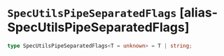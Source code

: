 # `SpecUtilsPipeSeparatedFlags` [alias-SpecUtilsPipeSeparatedFlags]
```typescript
type SpecUtilsPipeSeparatedFlags<T = unknown> = T | string;
```
